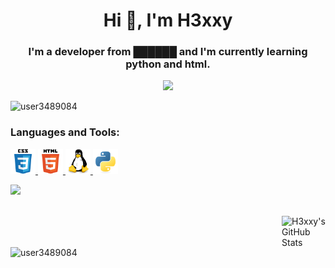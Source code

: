 <h1 align="center">Hi 👋, I'm H3xxy</h1>
<h3 align="center">I'm a developer from ██████ and I'm currently learning python and html.</h3>

<p align="center">
  <a href="https://github.com/DenverCoder1/readme-typing-svg"><img src="https://readme-typing-svg.herokuapp.com?font=Time+New+Roman&color=cyan&size=25&center=true&vCenter=true&width=600&height=100&lines=H3xxy;++;Self-taught+Python-Developer;Computer+Science+Lover;CyberSec+Learner;Active+Learner/Researcher;Love+to+learn+new+stuff.<3"></a>
</p>

<p align="left"> <img src="https://komarev.com/ghpvc/?username=user3489084&label=Profile%20views&color=0e75b6&style=flat" alt="user3489084" /> </p>

<h3 align="left">Languages and Tools:</h3>
<p align="left"> <a href="https://www.w3schools.com/css/" target="_blank" rel="noreferrer"> <img src="https://raw.githubusercontent.com/devicons/devicon/master/icons/css3/css3-original-wordmark.svg" alt="css3" width="40" height="40"/> </a> <a href="https://www.w3.org/html/" target="_blank" rel="noreferrer"> <img src="https://raw.githubusercontent.com/devicons/devicon/master/icons/html5/html5-original-wordmark.svg" alt="html5" width="40" height="40"/> </a> <a href="https://www.linux.org/" target="_blank" rel="noreferrer"> <img src="https://raw.githubusercontent.com/devicons/devicon/master/icons/linux/linux-original.svg" alt="linux" width="40" height="40"/> </a> <a href="https://www.python.org" target="_blank" rel="noreferrer"> <img src="https://raw.githubusercontent.com/devicons/devicon/master/icons/python/python-original.svg" alt="python" width="40" height="40"/> </a> </p>


<img src="https://user-images.githubusercontent.com/73097560/115834477-dbab4500-a447-11eb-908a-139a6edaec5c.gif"><br><br>


<p><img align="right" src="https://github-readme-stats.vercel.app/api?username=user3489084&show_icons=true&theme=nord" alt="H3xxy's GitHub Stats" width="70" height="50" /></p>

<p><img align="left" src="https://github-readme-streak-stats.herokuapp.com/?user=user3489084&theme=nord" alt="user3489084" width="1550" height="1500" /></p>

